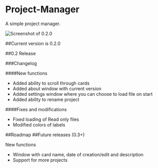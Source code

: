 # Project-Manager
A simple project manager.

![Screenshot of 0.2.0](http://i.imgur.com/8KpHvqn.png)

##Current version is 0.2.0


##0.2 Release

###Changelog

####New functions
- Added ability to scroll through cards
- Added about window with current version
- Added settings window where you can choose to load file on start
- Added ability to rename project

####Fixes and modifications
- Fixed loading of Read only files
- Modified colors of labels

##Roadmap
##Future releases (0.3+)

New functions
- Window with card name, date of creation/edit and description
- Support for more projects

